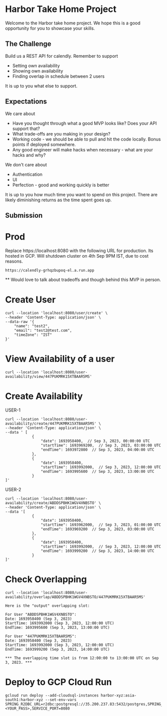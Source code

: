 # Harbor Take Home Project

Welcome to the Harbor take home project. We hope this is a good opportunity for you to showcase your skills.

## The Challenge

Build us a REST API for calendly. Remember to support

- Setting own availability
- Showing own availability
- Finding overlap in schedule between 2 users

It is up to you what else to support.

## Expectations

We care about

- Have you thought through what a good MVP looks like? Does your API support that?
- What trade-offs are you making in your design?
- Working code - we should be able to pull and hit the code locally. Bonus points if deployed somewhere.
- Any good engineer will make hacks when necessary - what are your hacks and why?

We don't care about

- Authentication
- UI
- Perfection - good and working quickly is better

It is up to you how much time you want to spend on this project. There are likely diminishing returns as the time spent goes up.

## Submission

Prod
==========

Replace https://localhost:8080 with the following URL for production. Its hosted in GCP. Will shutdown cluster on 4th Sep 9PM IST, due to cost reasons.
```shell
https://calendly-grhqzbupoq-el.a.run.app
```

** Would love to talk about tradeoffs and though behind this MVP in person.

Create User
===========
```shell
curl --location 'localhost:8080/user/create' \
--header 'Content-Type: application/json' \
--data-raw '{
    "name": "test2",
    "email": "test2@test.com",
    "timeZone": "IST"
}'
```

View Availability of a user
===========================
```shell
curl --location 'localhost:8080/user-availability/view/447PUKMRK15XTBAAR5MS'
```


Create Availability
==================

USER-1
```shell
curl --location 'localhost:8080/user-availability/create/447PUKMRK15XTBAAR5MS' \
--header 'Content-Type: application/json' \
--data ' [
            {
                "date": 1693958400,  // Sep 3, 2023, 00:00:00 UTC
                "startTime": 1693969200,  // Sep 3, 2023, 03:00:00 UTC
                "endTime": 1693972800  // Sep 3, 2023, 04:00:00 UTC
            },
            {
                "date": 1693958400,
                "startTime": 1693992000,  // Sep 3, 2023, 12:00:00 UTC
                "endTime": 1693995600  // Sep 3, 2023, 13:00:00 UTC
            }
]'
```

USER-2
```shell
curl --location 'localhost:8080/user-availability/create/ABDDSPBHK1WGV4XNBSTO' \
--header 'Content-Type: application/json' \
--data '[
            {
                "date": 1693958400,
                "startTime": 1693962000,  // Sep 3, 2023, 01:00:00 UTC
                "endTime": 1693969200  // Sep 3, 2023, 03:00:00 UTC
            },
            {
                "date": 1693958400,
                "startTime": 1693992000,  // Sep 3, 2023, 12:00:00 UTC
                "endTime": 1693999200  // Sep 3, 2023, 14:00:00 UTC
            }
]'
```

Check Overlapping
=================
```shell
curl --location 'localhost:8080/user-availability/overlap/ABDDSPBHK1WGV4XNBSTO/447PUKMRK15XTBAAR5MS'
```

```agsl
Here is the "output" overlapping slot:

For User "ABDDSPBHK1WGV4XNBSTO":
Date: 1693958400 (Sep 3, 2023)
StartTime: 1693992000 (Sep 3, 2023, 12:00:00 UTC)
EndTime: 1693995600 (Sep 3, 2023, 13:00:00 UTC)

For User "447PUKMRK15XTBAAR5MS":
Date: 1693958400 (Sep 3, 2023)
StartTime: 1693992000 (Sep 3, 2023, 12:00:00 UTC)
EndTime: 1693999200 (Sep 3, 2023, 14:00:00 UTC)

*** The overlapping time slot is from 12:00:00 to 13:00:00 UTC on Sep 3, 2023. ***

```

Deploy to GCP Cloud Run
=======================
```shell
gcloud run deploy --add-cloudsql-instances harbor-xyz:asia-south1:harbor-xyz --set-env-vars SPRING_R2DBC_URL=r2dbc:postgresql://35.200.237.83:5432/postgres,SPRING_R2DBC_USERNAME=postgres,SPRING_R2DBC_PASSWORD=<YOUR_PASS>,SERVICE_PORT=8080
```